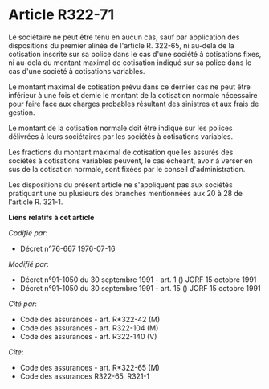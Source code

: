 # Article R322-71

Le sociétaire ne peut être tenu en aucun cas, sauf par application des dispositions du premier alinéa de l'article R. 322-65,
ni au-delà de la cotisation inscrite sur sa police dans le cas d'une société à cotisations fixes, ni au-delà du montant
maximal de cotisation indiqué sur sa police dans le cas d'une société à cotisations variables.

Le montant maximal de cotisation prévu dans ce dernier cas ne peut être inférieur à une fois et demie le montant de la
cotisation normale nécessaire pour faire face aux charges probables résultant des sinistres et aux frais de gestion.

Le montant de la cotisation normale doit être indiqué sur les polices délivrées à leurs sociétaires par les sociétés à
cotisations variables.

Les fractions du montant maximal de cotisation que les assurés des sociétés à cotisations variables peuvent, le cas échéant,
avoir à verser en sus de la cotisation normale, sont fixées par le conseil d'administration.

Les dispositions du présent article ne s'appliquent pas aux sociétés pratiquant une ou plusieurs des branches mentionnées aux
20 à 28 de l'article R. 321-1.

**Liens relatifs à cet article**

_Codifié par_:

  - Décret n°76-667 1976-07-16

_Modifié par_:

  - Décret n°91-1050 du 30 septembre 1991 - art. 1 () JORF 15 octobre 1991
  - Décret n°91-1050 du 30 septembre 1991 - art. 15 () JORF 15 octobre 1991

_Cité par_:

  - Code des assurances - art. R*322-42 (M)
  - Code des assurances - art. R322-104 (M)
  - Code des assurances - art. R322-140 (V)

_Cite_:

  - Code des assurances - art. R*322-65 (M)
  - Code des assurances R322-65, R321-1

